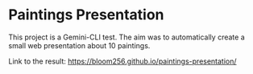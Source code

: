 # Paintings Presentation

This project is a Gemini-CLI test. The aim was to automatically create a small web presentation about 10 paintings.

Link to the result: https://bloom256.github.io/paintings-presentation/